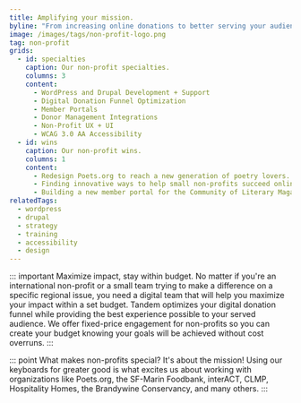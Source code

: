 ```yaml
---
title: Amplifying your mission.
byline: "From increasing online donations to better serving your audience, we're here to amplify your mission."
image: /images/tags/non-profit-logo.png
tag: non-profit
grids:
  - id: specialties
    caption: Our non-profit specialties.
    columns: 3
    content:
      - WordPress and Drupal Development + Support
      - Digital Donation Funnel Optimization
      - Member Portals
      - Donor Management Integrations
      - Non-Profit UX + UI
      - WCAG 3.0 AA Accessibility
  - id: wins
    caption: Our non-profit wins.
    columns: 1
    content:
      - Redesign Poets.org to reach a new generation of poetry lovers.
      - Finding innovative ways to help small non-profits succeed online.
      - Building a new member portal for the Community of Literary Magazines and Presses.
relatedTags:
  - wordpress
  - drupal
  - strategy
  - training
  - accessibility
  - design
---
```


::: important Maximize impact, stay within budget.
No matter if you're an international non-profit or a small team trying to make a difference on a specific regional issue, you need a digital team that will help you maximize your impact within a set budget. Tandem optimizes your digital donation funnel while providing the best experience possible to your served audience. We offer fixed-price engagement for non-profits so you can create your budget knowing your goals will be achieved without cost overruns.
:::

::: point What makes non-profits special?
It's about the mission! Using our keyboards for greater good is what excites us about working with organizations like Poets.org, the SF-Marin Foodbank, interACT, CLMP, Hospitality Homes, the Brandywine Conservancy, and many others.
:::
